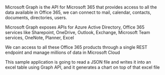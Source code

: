 Microsoft Graph is the API for Microsoft 365 that provides access to all the data available in Office 365, we can connect to mail, calendar, contacts, documents, directories, users. 

Microsoft Graph exposes APIs for Azure Active Directory, Office 365 services like Sharepoint, OneDrive, Outlook, Exchange, Microsoft Team services, OneNote, Planner, Excel 

We can access to all these Office 365 products through a single REST endpoint and manage millions of data in Microsoft Cloud

This sample application is going to read a JSON file and writes it into an excel table using Graph API, and it generates a chart on top of that excel file


